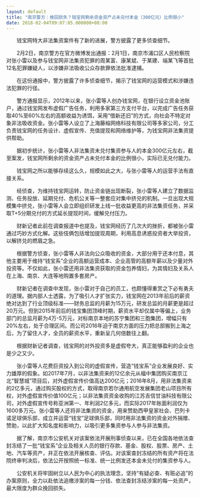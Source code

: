 ```yaml
---
layout: default
title: "南京警方：挽回损失？钱宝网剩余资金资产占未兑付本金（300亿元）比例很小"
date: 2018-02-04T09:07:05.000000+08:00
---
```


　　钱宝网特大非法集资案件有了新的进展，警方披露了更多侦查细节。

　　2月2日，南京警方在官方微博发出通报：2月1日，南京市浦口区人民检察院对张小雷以及参与钱宝网非法集资犯罪的周某富、康某斌、于某建、端某飞等首批12名犯罪嫌疑人，以涉嫌非法吸收公众存款罪依法批准逮捕。

　　在这份通报中，警方披露了许多侦查细节，揭示了钱宝网的运营模式和涉嫌违法犯罪的行径。

　　警方通报显示，2012年以来，张小雷等人创办钱宝网，在银行设立资金池账户，通过钱宝网发布虚假广告任务，利用多家第三方支付平台，以完成广告任务获取40%至60%左右的高额收益为诱饵，采用“借新还旧”的方式，向社会不特定对象非法吸收资金。张小雷等人设立了上海藤榕网络科技有限公司等多家公司，分工负责钱宝网的任务设计、虚假宣传、充值提现和网络维护等，为钱宝网非法集资提供帮助。

　　据初步统计，张小雷等人非法集资未兑付集资参与人的本金300亿元左右，截至案发，钱宝网所剩余的资金资产占未兑付本金的比例很小，实际已无兑付能力。

　　钱宝网之所以能够存续这么久，规模如此之大，与张小雷等人的运营手法有直接关系。

　　经侦查，为维持钱宝网运转，防止资金链出现断裂，张小雷等人建立了数据监测、任务投放、延期兑付、危机公关等一整套应对集中挤兑的机制。一旦出现大规模集中挤兑，张小雷等人会立即组织研发上线一批收益更高的非法集资任务，并采取T+5分期兑付的方式延长提现时间，缓解兑付压力。

　　财新记者此前在调查报道中也提及，钱宝网经历了几次大的挫折，都被张小雷通过巧妙方式化解。这些伎俩包括增加提现周期，利用高息诱惑投资者大举投资，以解挤兑的燃眉之急。

　　根据警方侦查，张小雷等人非法向公众吸收的资金，大部分用于还本付息，其他主要用于维持“钱宝系”企业的高额运营成本、企业高管的高额年薪以及少量对外投资等。不仅如此，张小雷还用非法集资获取的资金包养情妇，为其情妇及关系人在上海、南京、大连等地购置多套房产。

　　财新记者在调查中发现，张小雷对于自己的员工，也颇懂得重赏之下必有勇夫的道理。据内部人士透露，为了吸引人才扩张实力，钱宝网在2013年前后的薪资绝对达到了行业顶级标准——财务总监的月薪为15万元，研发总监的月薪更是超过20万元。但到2015年前后的钱宝集团顶峰时期，薪资水平却仅属中等偏上，业务部门的总监月薪为4万-5万元，对标南京本地的苏宁集团和三胞集团，增幅只有20%左右，处于合理区间。而公司2016年迫于南京方面的压力把总部搬到上海之后，为了留住人才，全员的薪资水平，重新呈几何倍数往上翻。

　　根据财新记者调查，钱宝网的对外投资多是虚假夸大，真正能够盈利的企业也是少之又少。

　　张小雷等人花费巨资投入到公司的虚假宣传，营造“钱宝系”企业发展良好、实力雄厚的假象。如2017年7月，以非法集资来的12亿余元从福中集团购买南京江北“智慧城”项目后，对外虚假宣传价值高达200亿元；2016年8月，用非法集资来的2亿多元，通过购买股权的方式，取得南京若尔通用航空发展集团老山项目所有权，对外虚假宣传价值100亿元；以非法集资资金收购的江苏吉信甘油科技有限公司，对外虚假宣传号称亚洲第一、年利润2亿多元，而实际2017年账面利润仅为1600多万元。张小雷等人还将非法集资的资金，用来赞助西甲皇家社会、巴列卡诺足球俱乐部，成立并运营“钱宝”足球俱乐部，同时用非法集资的资金对外捐赠、赞助，以此扩大知名度和影响力，以吸引更多集资参与人参与非法集资。

　　据了解，南京市公安机关对该案依法开展刑事侦查以来，已在全国各地依法查封冻结了一批“钱宝系”企业及相关人员的银行存款、基金、股权、股票、房产、土地、汽车等资产，并正在依法开展核查、评估。对该案查封冻结的所有资产将在法院终审判决后，依法公开按照统一标准、统一比例发还本金未兑付的集资参与人。

　　公安机关将牢固树立以人民为中心的执法理念，坚持“有疑必查、有赃必追”的办案原则，全力以赴依法追缴涉案的每一分钱、依法查封冻结涉案的每一处资产，最大限度为群众挽回损失。

